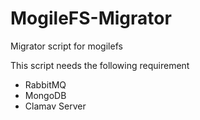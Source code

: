 MogileFS-Migrator
=================

Migrator script for mogilefs

This script needs the following requirement
- RabbitMQ
- MongoDB
- Clamav Server
